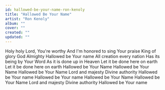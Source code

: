 ```yaml
---
id: hallowed-be-your-name-ron-kenoly
title: "Hallowed Be Your Name"
artist: "Ron Kenoly"
album: ""
cover: ""
created: ""
updated: ""
---
```


Holy holy
Lord, You're worthy
And I'm honored to sing Your praise
King of glory
God Almighty
Hallowed be Your name
All creation every nation
Has its being by Your Word
As it is done up in Heaven
Let it be done here on earth
Let it be done here on earth
Hallowed be Your Name
Hallowed be Your Name
Hallowed be Your Name
Lord and majesty
Divine authority
Hallowed be Your name
Hallowed be Your name
Hallowed be Your Name
Hallowed be Your Name
Lord and majesty
Divine authority
Hallowed be Your name